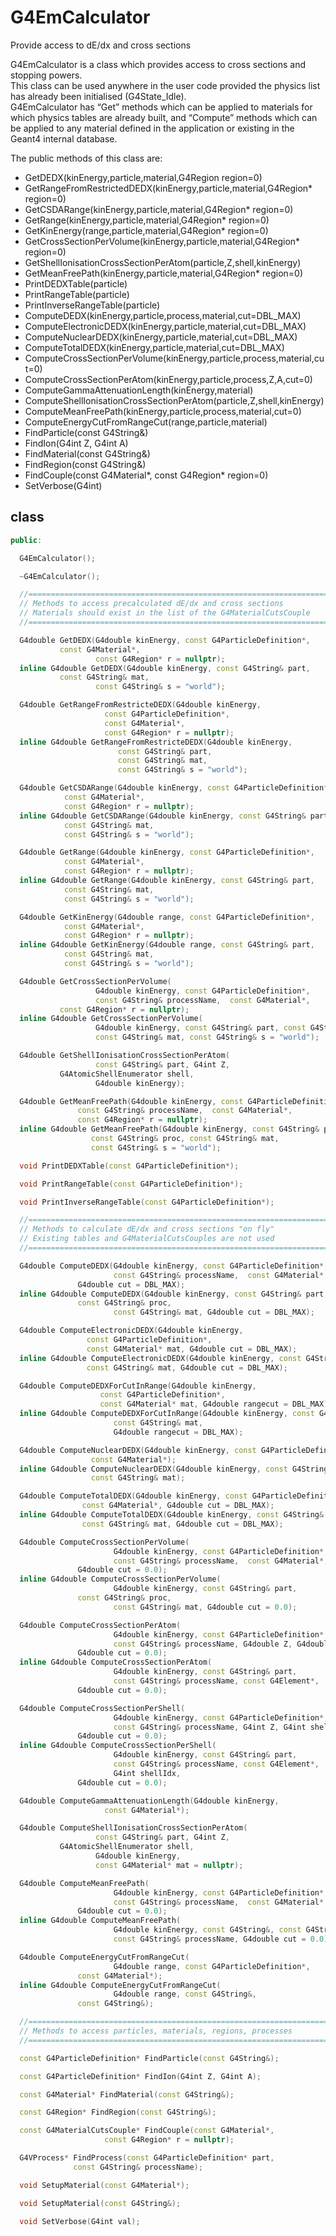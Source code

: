 <!-- G4EmCalculator.md --- 
;; 
;; Description: 
;; Author: Hongyi Wu(吴鸿毅)
;; Email: wuhongyi@qq.com 
;; Created: 四 7月 12 09:17:04 2018 (+0800)
;; Last-Updated: 四 7月 12 22:37:55 2018 (+0800)
;;           By: Hongyi Wu(吴鸿毅)
;;     Update #: 3
;; URL: http://wuhongyi.cn -->

# G4EmCalculator

Provide access to dE/dx and cross sections



G4EmCalculator is a class which provides access to cross sections and stopping powers.   
This class can be used anywhere in the user code provided the physics list has already been initialised (G4State_Idle).   
G4EmCalculator has “Get” methods which can be applied to materials for which physics tables are already built, and “Compute” methods which can be applied to any material defined in the application or existing in the Geant4 internal database. 

The public methods of this class are:
- GetDEDX(kinEnergy,particle,material,G4Region region=0)
- GetRangeFromRestrictedDEDX(kinEnergy,particle,material,G4Region* region=0)
- GetCSDARange(kinEnergy,particle,material,G4Region* region=0)
- GetRange(kinEnergy,particle,material,G4Region* region=0)
- GetKinEnergy(range,particle,material,G4Region* region=0)
- GetCrossSectionPerVolume(kinEnergy,particle,material,G4Region* region=0)
- GetShellIonisationCrossSectionPerAtom(particle,Z,shell,kinEnergy)
- GetMeanFreePath(kinEnergy,particle,material,G4Region* region=0)
- PrintDEDXTable(particle)
- PrintRangeTable(particle)
- PrintInverseRangeTable(particle)
- ComputeDEDX(kinEnergy,particle,process,material,cut=DBL_MAX)
- ComputeElectronicDEDX(kinEnergy,particle,material,cut=DBL_MAX)
- ComputeNuclearDEDX(kinEnergy,particle,material,cut=DBL_MAX)
- ComputeTotalDEDX(kinEnergy,particle,material,cut=DBL_MAX)
- ComputeCrossSectionPerVolume(kinEnergy,particle,process,material,cut=0)
- ComputeCrossSectionPerAtom(kinEnergy,particle,process,Z,A,cut=0)
- ComputeGammaAttenuationLength(kinEnergy,material)
- ComputeShellIonisationCrossSectionPerAtom(particle,Z,shell,kinEnergy)
- ComputeMeanFreePath(kinEnergy,particle,process,material,cut=0)
- ComputeEnergyCutFromRangeCut(range,particle,material)
- FindParticle(const G4String&)
- FindIon(G4int Z, G4int A)
- FindMaterial(const G4String&)
- FindRegion(const G4String&)
- FindCouple(const G4Material*, const G4Region* region=0)
- SetVerbose(G4int)



## class

```cpp
public:

  G4EmCalculator();

  ~G4EmCalculator();

  //===========================================================================
  // Methods to access precalculated dE/dx and cross sections
  // Materials should exist in the list of the G4MaterialCutsCouple
  //===========================================================================

  G4double GetDEDX(G4double kinEnergy, const G4ParticleDefinition*, 
		   const G4Material*,
                   const G4Region* r = nullptr);
  inline G4double GetDEDX(G4double kinEnergy, const G4String& part, 
		   const G4String& mat,
                   const G4String& s = "world");

  G4double GetRangeFromRestricteDEDX(G4double kinEnergy, 
				     const G4ParticleDefinition*, 
				     const G4Material*,
				     const G4Region* r = nullptr);
  inline G4double GetRangeFromRestricteDEDX(G4double kinEnergy, 
					    const G4String& part, 
					    const G4String& mat,
					    const G4String& s = "world");

  G4double GetCSDARange(G4double kinEnergy, const G4ParticleDefinition*, 
			const G4Material*,
			const G4Region* r = nullptr);
  inline G4double GetCSDARange(G4double kinEnergy, const G4String& part, 
			const G4String& mat,
			const G4String& s = "world");

  G4double GetRange(G4double kinEnergy, const G4ParticleDefinition*, 
			const G4Material*,
			const G4Region* r = nullptr);
  inline G4double GetRange(G4double kinEnergy, const G4String& part, 
			const G4String& mat,
			const G4String& s = "world");

  G4double GetKinEnergy(G4double range, const G4ParticleDefinition*, 
			const G4Material*,
			const G4Region* r = nullptr);
  inline G4double GetKinEnergy(G4double range, const G4String& part, 
			const G4String& mat,
			const G4String& s = "world");

  G4double GetCrossSectionPerVolume(
                   G4double kinEnergy, const G4ParticleDefinition*,
                   const G4String& processName,  const G4Material*,
		   const G4Region* r = nullptr);
  inline G4double GetCrossSectionPerVolume(
                   G4double kinEnergy, const G4String& part, const G4String& proc,
                   const G4String& mat, const G4String& s = "world");

  G4double GetShellIonisationCrossSectionPerAtom(
                   const G4String& part, G4int Z, 
		   G4AtomicShellEnumerator shell,
                   G4double kinEnergy);

  G4double GetMeanFreePath(G4double kinEnergy, const G4ParticleDefinition*,
			   const G4String& processName,  const G4Material*,
			   const G4Region* r = nullptr);
  inline G4double GetMeanFreePath(G4double kinEnergy, const G4String& part, 
				  const G4String& proc, const G4String& mat, 
				  const G4String& s = "world");

  void PrintDEDXTable(const G4ParticleDefinition*);

  void PrintRangeTable(const G4ParticleDefinition*);

  void PrintInverseRangeTable(const G4ParticleDefinition*);

  //===========================================================================
  // Methods to calculate dE/dx and cross sections "on fly"
  // Existing tables and G4MaterialCutsCouples are not used
  //===========================================================================

  G4double ComputeDEDX(G4double kinEnergy, const G4ParticleDefinition*,
                       const G4String& processName,  const G4Material*,
		       G4double cut = DBL_MAX);
  inline G4double ComputeDEDX(G4double kinEnergy, const G4String& part, 
		       const G4String& proc,
                       const G4String& mat, G4double cut = DBL_MAX);

  G4double ComputeElectronicDEDX(G4double kinEnergy, 
				 const G4ParticleDefinition*,
				 const G4Material* mat, G4double cut = DBL_MAX);
  inline G4double ComputeElectronicDEDX(G4double kinEnergy, const G4String& part,
				 const G4String& mat, G4double cut = DBL_MAX);

  G4double ComputeDEDXForCutInRange(G4double kinEnergy, 
				    const G4ParticleDefinition*,
				    const G4Material* mat, G4double rangecut = DBL_MAX);
  inline G4double ComputeDEDXForCutInRange(G4double kinEnergy, const G4String& part,
					   const G4String& mat, 
					   G4double rangecut = DBL_MAX);

  G4double ComputeNuclearDEDX(G4double kinEnergy, const G4ParticleDefinition*, 
			      const G4Material*);
  inline G4double ComputeNuclearDEDX(G4double kinEnergy, const G4String& part, 
			      const G4String& mat);

  G4double ComputeTotalDEDX(G4double kinEnergy, const G4ParticleDefinition*, 
			    const G4Material*, G4double cut = DBL_MAX);
  inline G4double ComputeTotalDEDX(G4double kinEnergy, const G4String& part, 
			    const G4String& mat, G4double cut = DBL_MAX);

  G4double ComputeCrossSectionPerVolume(
                       G4double kinEnergy, const G4ParticleDefinition*,
                       const G4String& processName,  const G4Material*,
		       G4double cut = 0.0);
  inline G4double ComputeCrossSectionPerVolume(
                       G4double kinEnergy, const G4String& part, 
		       const G4String& proc,
                       const G4String& mat, G4double cut = 0.0);

  G4double ComputeCrossSectionPerAtom(
                       G4double kinEnergy, const G4ParticleDefinition*,
                       const G4String& processName, G4double Z, G4double A,
		       G4double cut = 0.0);
  inline G4double ComputeCrossSectionPerAtom(
                       G4double kinEnergy, const G4String& part,
                       const G4String& processName, const G4Element*,
		       G4double cut = 0.0);

  G4double ComputeCrossSectionPerShell(
                       G4double kinEnergy, const G4ParticleDefinition*,
                       const G4String& processName, G4int Z, G4int shellIdx,
		       G4double cut = 0.0);
  inline G4double ComputeCrossSectionPerShell(
                       G4double kinEnergy, const G4String& part,
                       const G4String& processName, const G4Element*,
                       G4int shellIdx,
		       G4double cut = 0.0);

  G4double ComputeGammaAttenuationLength(G4double kinEnergy, 
					 const G4Material*);

  G4double ComputeShellIonisationCrossSectionPerAtom(
                   const G4String& part, G4int Z, 
		   G4AtomicShellEnumerator shell,
                   G4double kinEnergy,
                   const G4Material* mat = nullptr);

  G4double ComputeMeanFreePath(
                       G4double kinEnergy, const G4ParticleDefinition*,
                       const G4String& processName,  const G4Material*,
		       G4double cut = 0.0);
  inline G4double ComputeMeanFreePath(
                       G4double kinEnergy, const G4String&, const G4String&,
                       const G4String& processName, G4double cut = 0.0);

  G4double ComputeEnergyCutFromRangeCut(
                       G4double range, const G4ParticleDefinition*,
		       const G4Material*);
  inline G4double ComputeEnergyCutFromRangeCut(
                       G4double range, const G4String&,
		       const G4String&);

  //===========================================================================
  // Methods to access particles, materials, regions, processes
  //===========================================================================

  const G4ParticleDefinition* FindParticle(const G4String&);

  const G4ParticleDefinition* FindIon(G4int Z, G4int A);

  const G4Material* FindMaterial(const G4String&);

  const G4Region* FindRegion(const G4String&);

  const G4MaterialCutsCouple* FindCouple(const G4Material*, 
					 const G4Region* r = nullptr);

  G4VProcess* FindProcess(const G4ParticleDefinition* part,
			  const G4String& processName);

  void SetupMaterial(const G4Material*);

  void SetupMaterial(const G4String&);

  void SetVerbose(G4int val);
```


<!-- G4EmCalculator.md ends here -->

